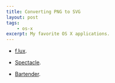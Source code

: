 ```yaml
---
title: Converting PNG to SVG
layout: post
tags:
    - os-x
excerpt: My favorite OS X applications.
---
```


* [f.lux](https://justgetflux.com).

* [Spectacle](http://spectacleapp.com).

* [Bartender](http://www.macbartender.com).
